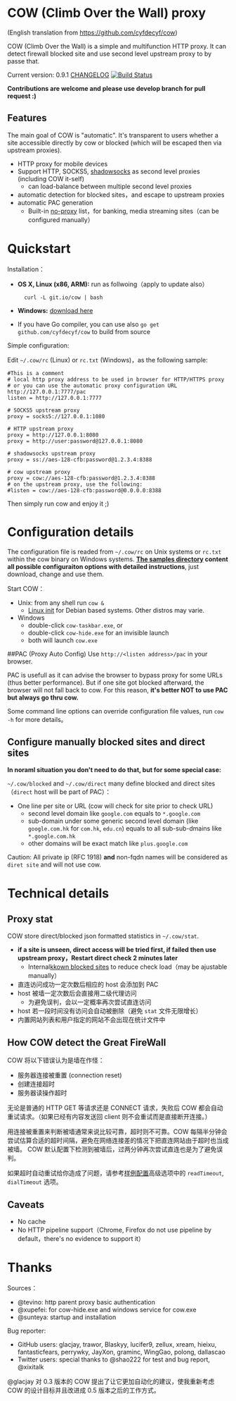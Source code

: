 # COW (Climb Over the Wall) proxy
(English translation from https://github.com/cyfdecyf/cow)

COW (Climb Over the Wall) is a simple and multifunction HTTP proxy. It can detect firewall blocked site and use second level upstream proxy to by passe that.


Current version: 0.9.1 [CHANGELOG](CHANGELOG)
[![Build Status](https://travis-ci.org/cyfdecyf/cow.png?branch=master)](https://travis-ci.org/cyfdecyf/cow)

**Contributions are welcome and please use develop branch for pull request :)**

## Features

The main goal of COW is "automatic". It's transparent to users whether a site accessible directly by cow or blocked (which will be escaped then via upstream proxies).

- HTTP proxy for mobile devices
- Support HTTP, SOCKS5, [shadowsocks](https://github.com/clowwindy/shadowsocks/wiki/Shadowsocks-%E4%BD%BF%E7%94%A8%E8%AF%B4%E6%98%8E) as second level proxies (including COW it-self)
  - can load-balance between multiple second level proxies
- automatic detection for blocked sites，and escape to upstream proxies
- automatic PAC generation
  - Built-in [no-proxy](site_direct.go) list，for banking, media streaming sites（can be configured manually）

# Quickstart

Installation：

- **OS X, Linux (x86, ARM):** run as follwoing（apply to update also）

        curl -L git.io/cow | bash

- **Windows:** [download here](http://dl.chenyufei.info/cow/)
- If you have Go compiler, you can use also `go get github.com/cyfdecyf/cow` to build from source

Simple configuration: 

Edit `~/.cow/rc` (Linux) or `rc.txt` (Windows)，as the following sample:

    #This is a comment
    # local http proxy address to be used in browser for HTTP/HTTPS proxy
    # or you can use the automatic proxy configuration URL http://127.0.0.1:7777/pac
    listen = http://127.0.0.1:7777

    # SOCKS5 upstream proxy
    proxy = socks5://127.0.0.1:1080

    # HTTP upstream proxy
    proxy = http://127.0.0.1:8080
    proxy = http://user:password@127.0.0.1:8080

    # shadowsocks upstream proxy
    proxy = ss://aes-128-cfb:password@1.2.3.4:8388

    # cow upstream proxy
    proxy = cow://aes-128-cfb:password@1.2.3.4:8388
    # on the upstream proxy, use the following:
    #listen = cow://aes-128-cfb:password@0.0.0.0:8388

Then simply run cow and enjoy it ;)

# Configuration details

The configuration file is readed from `~/.cow/rc` on Unix systems or `rc.txt` within the cow binary on Windows systems. **[The samples directory](doc/sample-config/rc) content all possible configuraiton options with detailed instructions**, just download, change and use them.

Start COW：

- Unix: from any shell run `cow &`
  - [Linux init](doc/init.d/cow) for Debian based systems. Other distros may varie.
- Windows
  - double-click `cow-taskbar.exe`, or
  - double-click `cow-hide.exe` for an invisible launch
  - both will launch `cow.exe`

##PAC (Proxy Auto Config)
Use `http://<listen address>/pac` in your browser.

PAC is usefull as it can advise the browser to bypass proxy for some URLs (thus better performance). But if one site got blocked afterward, the browser will not fall back to cow. For this reason, **it's better NOT to use PAC but always go thru cow.**

Some command line options can override configuration file values, run `cow -h` for more details。

## Configure manually blocked sites and direct sites

**In noraml situation you don't need to do that, but for some special case:**

`~/.cow/blocked` and `~/.cow/direct` many define blocked and direct sites（`direct` host will be part of PAC）：

- One line per site or URL (cow will check for site prior to check URL)
  - second level domain like `google.com` equals to `*.google.com`
  - sub-domain under some generic second level domain (like `google.com.hk` for `com.hk`, `edu.cn`) equals to all sub-sub-dmains like `*.google.com.hk`
  - other domains will be exact match like `plus.google.com`

Caution: All private ip (RFC 1918) **and** non-fqdn names will be considered as `diret site` and will not use cow.

# Technical details

## Proxy stat

COW store direct/blocked json formatted statistics in `~/.cow/stat`.

- **if a site is unseen, direct access will be tried first, if failed then use upstream proxy，Restart direct check 2 minutes later**
  - Internal[kkown blocked sites](site_blocked.go) to reduce check load（may be ajustable manually）
- 直连访问成功一定次数后相应的 host 会添加到 PAC
- host 被墙一定次数后会直接用二级代理访问
  - 为避免误判，会以一定概率再次尝试直连访问
- host 若一段时间没有访问会自动被删除（避免 `stat` 文件无限增长）
- 内置网站列表和用户指定的网站不会出现在统计文件中

## How COW detect the Great FireWall

COW 将以下错误认为是墙在作怪：

- 服务器连接被重置 (connection reset)
- 创建连接超时
- 服务器读操作超时

无论是普通的 HTTP GET 等请求还是 CONNECT 请求，失败后 COW 都会自动重试请求。（如果已经有内容发送回 client 则不会重试而是直接断开连接。）

用连接被重置来判断被墙通常来说比较可靠，超时则不可靠。COW 每隔半分钟会尝试估算合适的超时间隔，避免在网络连接差的情况下把直连网站由于超时也当成被墙。
COW 默认配置下检测到被墙后，过两分钟再次尝试直连也是为了避免误判。

如果超时自动重试给你造成了问题，请参考[样例配置](doc/sample-config/rc)高级选项中的 `readTimeout`, `dialTimeout` 选项。

## Caveats

- No cache
- No HTTP pipeline support（Chrome, Firefox do not use pipeline by default，there's no evidence to support it）

# Thanks

Sources：

- @tevino: http parent proxy basic authentication
- @xupefei: for cow-hide.exe and windows service for cow.exe
- @sunteya: startup and installation

Bug reporter:

- GitHub users: glacjay, trawor, Blaskyy, lucifer9, zellux, xream, hieixu, fantasticfears, perrywky, JayXon, graminc, WingGao, polong, dallascao
- Twitter users: special thanks to @shao222 for test and bug report, @xixitalk

@glacjay 对 0.3 版本的 COW 提出了让它更加自动化的建议，使我重新考虑 COW 的设计目标并且改进成 0.5 版本之后的工作方式。
